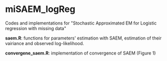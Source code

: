 # miSAEM_logReg
Codes and implementations for "Stochastic Approximated EM for Logistic regression with missing data"

**saem.R**: functions for parameters' estimation with SAEM, estimation of their vairiance and observed log-likelihood.

**convergene_saem.R**: implementation of convergence of SAEM (Figure 1)
